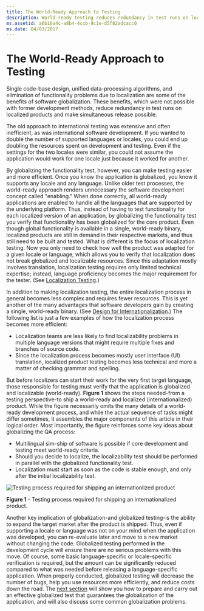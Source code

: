 ```yaml
---
title: The World-Ready Approach to Testing
description: World-ready testing reduces redundancy in test runs on localized products and make simultaneous release possible.
ms.assetid: a6b10a4c-a8b4-4ccb-9c1e-d5f82adcacc0
ms.date: 04/03/2017
---
```


# The World-Ready Approach to Testing

Single code-base design, unified data-processing algorithms, and elimination of functionality problems due to localization are some of the benefits of software globalization. These benefits, which were not possible with former development methods, reduce redundancy in test runs on localized products and make simultaneous release possible.

The old approach to international testing was extensive and often inefficient, as was international software development. If you wanted to double the number of supported languages or locales, you could end up doubling the resources spent on development and testing. Even if the settings for the two locales were similar, you could not assume the application would work for one locale just because it worked for another.

By globalizing the functionality test, however, you can make testing easier and more efficient. Once you know the application is globalized, you know it supports any locale and any language. Unlike older test processes, the world-ready approach renders unnecessary the software development concept called "enabling." When done correctly, all world-ready applications are enabled to handle all the languages that are supported by the underlying platform. Thus, instead of having to test functionality for each localized version of an application, by globalizing the functionality test you verify that functionality has been globalized for the core product. Even though global functionality is available in a single, world-ready binary, localized products are still in demand in their respective markets, and thus still need to be built and tested. What is different is the focus of localization testing. Now you only need to check how well the product was adapted for a given locale or language, which allows you to verify that localization does not break globalized and localizable resources. Since this adaptation mostly involves translation, localization testing requires only limited technical expertise; instead, language proficiency becomes the major requirement for the tester. (See [Localization Testing](https://msdn.microsoft.com/en-US/library/mt662422).)

In addition to making localization testing, the entire localization process in general becomes less complex and requires fewer resources. This is yet another of the many advantages that software developers gain by creating a single, world-ready binary. (See [Design for Internationalization](https://msdn.microsoft.com/globalization/mt790752).) The following list is just a few examples of how the localization process becomes more efficient:

-   Localization teams are less likely to find localizability problems in multiple language versions that might require multiple fixes and branches of source code.
-   Since the localization process becomes mostly user interface (UI) translation, localized product testing becomes less technical and more a matter of checking grammar and spelling.

But before localizers can start their work for the very first target language, those responsible for testing must verify that the application is globalized and localizable (world-ready). **Figure 1** shows the steps needed-from a testing perspective-to ship a world-ready and localized (internationalized) product. While the figure necessarily omits the many details of a world-ready development process, and while the actual sequence of tasks might differ sometimes, it assembles the major components of this article in their logical order. Most importantly, the figure reinforces some key ideas about globalizing the QA process:

-   Multilingual sim-ship of software is possible if core development and testing meet world-ready criteria.
-   Should you decide to localize, the localizability test should be performed in parallel with the globalized functionality test.
-   Localization must start as soon as the code is stable enough, and only after the initial localizability test.

![Testing process required for shipping an internationlized product](/media/hubs/globalization/IC10646.gif "Testing process required for shipping an internationlized product") 

**Figure 1** - Testing process required for shipping an internationalized product.

Another key implication of globalization-and globalized testing-is the ability to expand the target market after the product is shipped. Thus, even if supporting a locale or language was not on your mind when the application was developed, you can re-evaluate later and move to a new market without changing the code. Globalized testing performed in the development cycle will ensure there are no serious problems with this move. Of course, some basic language-specific or locale-specific verification is required, but the amount can be significantly reduced compared to what was needed before releasing a language-specific application. When properly conducted, globalized testing will decrease the number of bugs, help you use resources more efficiently, and reduce costs down the road. The [next section](https://msdn.microsoft.com/globalization/mt662415) will show you how to prepare and carry out an effective globalized test that guarantees the globalization of the application, and will also discuss some common globalization problems.


